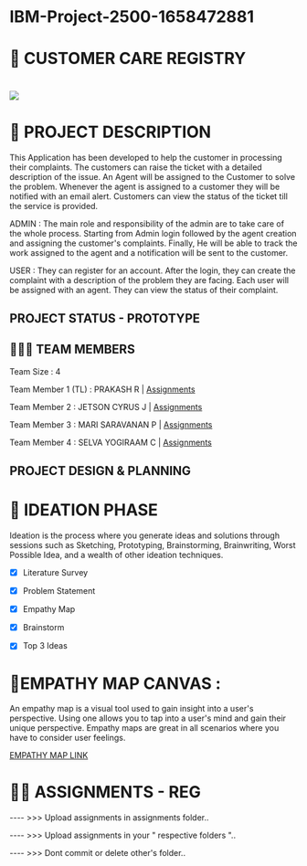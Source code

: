 # IBM-Project-2500-1658472881


# 🛃 CUSTOMER CARE REGISTRY

<h1 align="fill" >
 <img src="https://www.revechat.com/wp-content/uploads/2020/12/24x7-customer-support.png" />
</h1>



# 📒 PROJECT DESCRIPTION

This Application has been developed to help the customer in processing their complaints.  The customers can raise the ticket with a detailed description of the issue.  An Agent will be assigned to the Customer to solve the problem.  Whenever the agent is assigned to a customer they will be notified with an email alert.  Customers can view the status of the ticket till the service is provided.

 ADMIN :
 The main role and responsibility of the admin are to take care of the whole process.  Starting from Admin login followed by the agent creation and assigning the customer's complaints.  Finally, He will be able to track the work assigned to the agent and a notification will be sent to the customer.

 USER :
 They can register for an account.  After the login, they can create the complaint with a description of the problem they are facing.  Each user will be assigned with an agent.  They can view the status of their complaint.

 ## PROJECT STATUS - PROTOTYPE

## 🧑🏻‍🦰 TEAM MEMBERS

Team Size : 4

Team Member 1 (TL) : PRAKASH R     | <a href="https://github.com/IBM-EPBL/IBM-Project-2500-1658472881/tree/main/Assignments/Team%20Member%201%20(%20TL%20)%20-%20Prakash%20R">Assignments</a>

Team Member 2 : JETSON CYRUS J     | <a href="https://github.com/IBM-EPBL/IBM-Project-2500-1658472881/tree/main/Assignments/Team%20Member%202%20-%20Jetson%20Cyrus%20J">Assignments</a>

Team Member 3 : MARI SARAVANAN P   | <a href="https://github.com/IBM-EPBL/IBM-Project-2500-1658472881/tree/main/Assignments/Team%20Member%203%20-%20Mari%20Saravanan%20P">Assignments</a>

Team Member 4 : SELVA YOGIRAAM C   | <a href="https://github.com/IBM-EPBL/IBM-Project-2500-1658472881/tree/main/Assignments/Team%20Member%204%20-%20Selva%20Yogiraam%20C">Assignments</a>


## PROJECT DESIGN & PLANNING
# 🧩 IDEATION PHASE

Ideation is the process where you generate ideas and solutions through sessions such as Sketching, Prototyping, Brainstorming, Brainwriting, Worst Possible Idea, and a wealth of other ideation techniques.

- [x] Literature Survey
- [x] Problem Statement
- [x] Empathy Map
- [x] Brainstorm
- [x] Top 3 Ideas


# 📌EMPATHY MAP CANVAS :

An empathy map is a visual tool used to gain insight into a user's perspective. Using one allows you to tap into a user's mind and gain their unique perspective. Empathy maps are great in all scenarios where you have to consider user feelings.

[EMPATHY MAP LINK ](https://github.com/IBM-EPBL/IBM-Project-2500-1658472881/blob/main/Project%20Design%20%26%20Planning/Ideation%20Phase/Empathy_Map-Customer-Care-Registry-V0.pdf)

# 😶‍🌫️ ASSIGNMENTS - REG

---- >>> Upload assignments in assignments folder..

---- >>> Upload assignments in your " respective folders "..

---- >>> Dont commit or delete other's folder..


